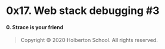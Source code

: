# 0x17. Web stack debugging #3
#### 0. Strace is your friend
> Copyright © 2020 Holberton School. All rights reserved.
